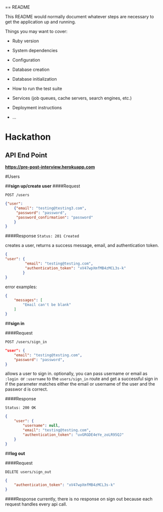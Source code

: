 == README

This README would normally document whatever steps are necessary to get the
application up and running.

Things you may want to cover:

* Ruby version

* System dependencies

* Configuration

* Database creation

* Database initialization

* How to run the test suite

* Services (job queues, cache servers, search engines, etc.)

* Deployment instructions

* ...


# Hackathon

## API End Point

<strong>https://pre-post-interview.herokuapp.com</strong>

#Users

##**sign up/create user**
####Request

`POST /users`

```json
{"user": 
    {"email": "testing@testing3.com", 
     "password": "password",
     "password_confirmation": "password"
    }
}
```
####Response
`Status: 201 Created`

creates a user, returns a success message, email, and authentication token.

```json
{
"user": {
		 "email": "testing@testing.com",
		 "authentication_token": "xV47wpXmfMB4zMCL3s-k"
		}
}
```
error examples:

```json
{
	"messages": [
		"Email can't be blank"
	]
}
```
##**sign in**

####Request


`POST /users/sign_in`


```json
"user": {
	"email": "testing@testing.com",
	"password": "password",
}
```

allows a user to sign in. optionally, you can pass username or email as `:login `or `:username` to the `users/sign_in` route and get a successful sign in if the parameter matches either the email or username of the user and the passwor d is correct.

####Response

`Status: 200 OK`

```json
{
	"user": {
		"username": null,
		"email": "testing@testing.com",
		"authentication_token": "uvGRGDE4eYe_zoLR95QJ"
	}
}
```


##**log out**

####Request

`DELETE users/sign_out`

```json
{
    "authentication_token": "xV47wpXmfMB4zMCL3s-k"
}
```

####Response
currently, there is no response on sign out because each request handles every api call.